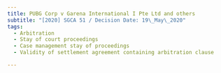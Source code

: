```yaml
---
title: PUBG Corp v Garena International I Pte Ltd and others
subtitle: "[2020] SGCA 51 / Decision Date: 19\_May\_2020"
tags:
  - Arbitration
  - Stay of court proceedings
  - Case management stay of proceedings
  - Validity of settlement agreement containing arbitration clause

---
```

